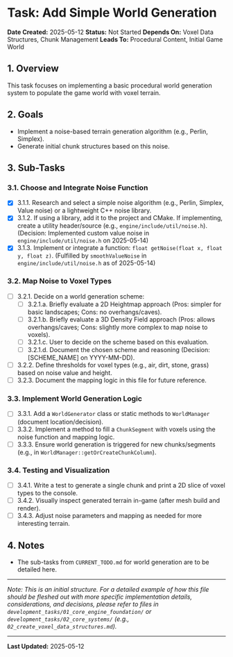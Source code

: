 # Task: Add Simple World Generation

**Date Created:** 2025-05-12
**Status:** Not Started
**Depends On:** Voxel Data Structures, Chunk Management
**Leads To:** Procedural Content, Initial Game World

## 1. Overview
This task focuses on implementing a basic procedural world generation system to populate the game world with voxel terrain.

## 2. Goals
*   Implement a noise-based terrain generation algorithm (e.g., Perlin, Simplex).
*   Generate initial chunk structures based on this noise.

## 3. Sub-Tasks
### 3.1. Choose and Integrate Noise Function
  - [x] 3.1.1. Research and select a simple noise algorithm (e.g., Perlin, Simplex, Value noise) or a lightweight C++ noise library.
  - [x] 3.1.2. If using a library, add it to the project and CMake. If implementing, create a utility header/source (e.g., `engine/include/util/noise.h`). (Decision: Implemented custom value noise in `engine/include/util/noise.h` on 2025-05-14)
  - [x] 3.1.3. Implement or integrate a function: `float getNoise(float x, float y, float z)`. (Fulfilled by `smoothValueNoise` in `engine/include/util/noise.h` as of 2025-05-14)

### 3.2. Map Noise to Voxel Types
  - [ ] 3.2.1. Decide on a world generation scheme:
    - [ ] 3.2.1.a. Briefly evaluate a 2D Heightmap approach (Pros: simpler for basic landscapes; Cons: no overhangs/caves).
    - [ ] 3.2.1.b. Briefly evaluate a 3D Density Field approach (Pros: allows overhangs/caves; Cons: slightly more complex to map noise to voxels).
    - [ ] 3.2.1.c. User to decide on the scheme based on this evaluation.
    - [ ] 3.2.1.d. Document the chosen scheme and reasoning (Decision: [SCHEME_NAME] on YYYY-MM-DD).
  - [ ] 3.2.2. Define thresholds for voxel types (e.g., air, dirt, stone, grass) based on noise value and height.
  - [ ] 3.2.3. Document the mapping logic in this file for future reference.

### 3.3. Implement World Generation Logic
  - [ ] 3.3.1. Add a `WorldGenerator` class or static methods to `WorldManager` (document location/decision).
  - [ ] 3.3.2. Implement a method to fill a `ChunkSegment` with voxels using the noise function and mapping logic.
  - [ ] 3.3.3. Ensure world generation is triggered for new chunks/segments (e.g., in `WorldManager::getOrCreateChunkColumn`).

### 3.4. Testing and Visualization
  - [ ] 3.4.1. Write a test to generate a single chunk and print a 2D slice of voxel types to the console.
  - [ ] 3.4.2. Visually inspect generated terrain in-game (after mesh build and render).
  - [ ] 3.4.3. Adjust noise parameters and mapping as needed for more interesting terrain.

## 4. Notes
*   The sub-tasks from `CURRENT_TODO.md` for world generation are to be detailed here.

---
*Note: This is an initial structure. For a detailed example of how this file should be fleshed out with more specific implementation details, considerations, and decisions, please refer to files in `development_tasks/01_core_engine_foundation/` or `development_tasks/02_core_systems/` (e.g., `02_create_voxel_data_structures.md`).*

---
**Last Updated:** 2025-05-12
